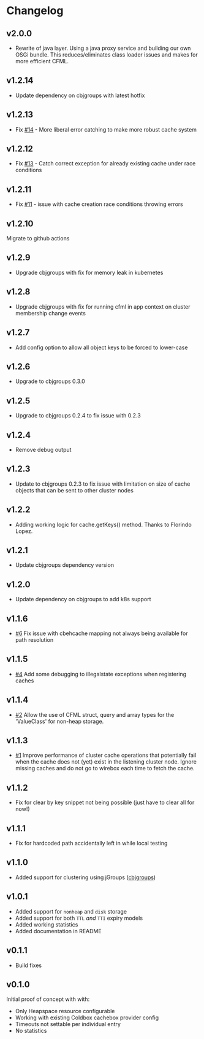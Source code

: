 # Changelog

## v2.0.0

* Rewrite of java layer. Using a java proxy service and building our own OSGi bundle. This reduces/eliminates class loader issues and makes for more efficient CFML.

## v1.2.14

* Update dependency on cbjgroups with latest hotfix

## v1.2.13

* Fix [#14](https://github.com/pixl8/cbehcache/issues/14) - More liberal error catching to make more robust cache system

## v1.2.12

* Fix [#13](https://github.com/pixl8/cbehcache/issues/13) - Catch correct exception for already existing cache under race conditions

## v1.2.11

* Fix [#11](https://github.com/pixl8/cbehcache/issues/11) - issue with cache creation race conditions throwing errors

## v1.2.10

Migrate to github actions

## v1.2.9

* Upgrade cbjgroups with fix for memory leak in kubernetes

## v1.2.8

* Upgrade cbjgroups with fix for running cfml in app context on cluster membership change events

## v1.2.7

* Add config option to allow all object keys to be forced to lower-case

## v1.2.6

* Upgrade to cbjgroups 0.3.0

## v1.2.5

* Upgrade to cbjgroups 0.2.4 to fix issue with 0.2.3

## v1.2.4

* Remove debug output

## v1.2.3

* Update to cbjgroups 0.2.3 to fix issue with limitation on size of cache objects that can be sent to other cluster nodes

## v1.2.2

* Adding working logic for cache.getKeys() method. Thanks to Florindo Lopez.

## v1.2.1

* Update cbjgroups dependency version

## v1.2.0

* Update dependency on cbjgroups to add k8s support

## v1.1.6

* [#6](https://github.com/pixl8/cbehcache/issues/6) Fix issue with cbehcache mapping not always being available for path resolution

## v1.1.5

* [#4](https://github.com/pixl8/cbehcache/issues/4) Add some debugging to illegalstate exceptions when registering caches

## v1.1.4

* [#2](https://github.com/pixl8/cbehcache/issues/2) Allow the use of CFML struct, query and array types for the 'ValueClass' for non-heap storage.

## v1.1.3

* [#1](https://github.com/pixl8/cbehcache/issues/1) Improve performance of cluster cache operations that potentially fail when the cache does not (yet) exist in the listening cluster node. Ignore missing caches and do not go to wirebox each time to fetch the cache.

## v1.1.2

* Fix for clear by key snippet not being possible (just have to clear all for now!)

## v1.1.1

* Fix for hardcoded path accidentally left in while local testing

## v1.1.0

* Added support for clustering using jGroups ([cbjgroups](https://github.com/pixl8/cbjgroups))

## v1.0.1

* Added support for `nonheap` and `disk` storage
* Added support for both `TTL` _and_ `TTI` expiry models
* Added working statistics
* Added documentation in README

## v0.1.1

* Build fixes

## v0.1.0

Initial proof of concept with with:

* Only Heapspace resource configurable
* Working with existing Coldbox cachebox provider config
* Timeouts not settable per individual entry
* No statistics
